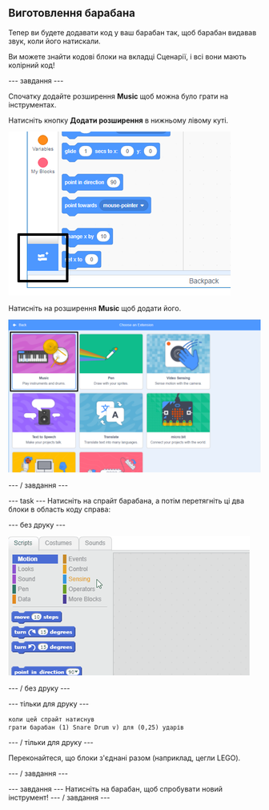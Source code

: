 ## Виготовлення барабана

Тепер ви будете додавати код у ваш барабан так, щоб барабан видавав звук, коли його натискали.

Ви можете знайти кодові блоки на вкладці Сценарії, і всі вони мають колірний код!

\--- завдання \---

Спочатку додайте розширення **Music** щоб можна було грати на інструментах.

Натисніть кнопку **Додати розширення** в нижньому лівому куті.

![додайте кнопку розширення, виділену](images/add-extension-annotated.png)

Натисніть на розширення **Music** щоб додати його.

![підсвічування ручки виділено](images/click-music-annotated.png)

\--- / завдання \---

\--- task \--- Натисніть на спрайт барабана, а потім перетягніть ці два блоки в область коду справа:

\--- без друку \---

![скріншот](images/connect-block.gif)

\--- / без друку \---

\--- тільки для друку \---

```blocks3
коли цей спрайт натиснув
грати барабан (1) Snare Drum v) для (0,25) ударів
```

\--- / тільки для друку \---

Переконайтеся, що блоки з'єднані разом (наприклад, цегли LEGO).

\--- / завдання \---

\--- завдання \--- Натисніть на барабан, щоб спробувати новий інструмент! \--- / завдання \---